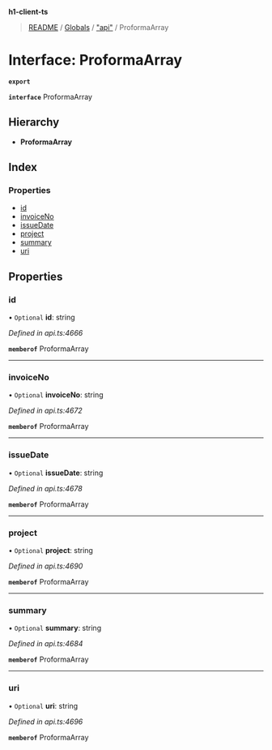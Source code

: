 **h1-client-ts**

> [README](../README.md) / [Globals](../globals.md) / ["api"](../modules/_api_.md) / ProformaArray

# Interface: ProformaArray

**`export`** 

**`interface`** ProformaArray

## Hierarchy

* **ProformaArray**

## Index

### Properties

* [id](_api_.proformaarray.md#id)
* [invoiceNo](_api_.proformaarray.md#invoiceno)
* [issueDate](_api_.proformaarray.md#issuedate)
* [project](_api_.proformaarray.md#project)
* [summary](_api_.proformaarray.md#summary)
* [uri](_api_.proformaarray.md#uri)

## Properties

### id

• `Optional` **id**: string

*Defined in api.ts:4666*

**`memberof`** ProformaArray

___

### invoiceNo

• `Optional` **invoiceNo**: string

*Defined in api.ts:4672*

**`memberof`** ProformaArray

___

### issueDate

• `Optional` **issueDate**: string

*Defined in api.ts:4678*

**`memberof`** ProformaArray

___

### project

• `Optional` **project**: string

*Defined in api.ts:4690*

**`memberof`** ProformaArray

___

### summary

• `Optional` **summary**: string

*Defined in api.ts:4684*

**`memberof`** ProformaArray

___

### uri

• `Optional` **uri**: string

*Defined in api.ts:4696*

**`memberof`** ProformaArray
